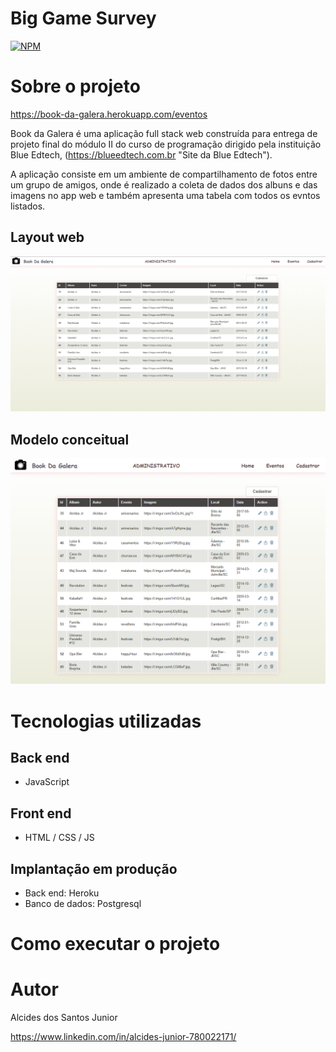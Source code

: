 # Big Game Survey 
[![NPM](https://img.shields.io/npm/l/react)](https://github.com/AlcidesJrr/Projeto-catalogo/blob/main/LICENSE) 

# Sobre o projeto

https://book-da-galera.herokuapp.com/eventos

Book da Galera é uma aplicação full stack web construída para entrega de projeto final do módulo II do curso de programação dirigido pela instituição Blue Edtech, (https://blueedtech.com.br "Site da Blue Edtech").

A aplicação consiste em um ambiente de compartilhamento de fotos entre um grupo de amigos, onde é realizado a coleta de dados dos albuns e das imagens no app web e também apresenta uma tabela com todos os evntos listados.

## Layout web
![Web 1](https://github.com/AlcidesJrr/assets/blob/main/image.png)

## Modelo conceitual
![Modelo Conceitual](https://github.com/AlcidesJrr/assets/blob/main/book.PNG)

# Tecnologias utilizadas
## Back end
- JavaScript

## Front end
- HTML / CSS / JS 

## Implantação em produção
- Back end: Heroku
- Banco de dados: Postgresql

# Como executar o projeto

# Autor

Alcides dos Santos Junior

https://www.linkedin.com/in/alcides-junior-780022171/




